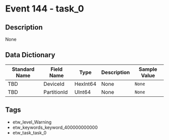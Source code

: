 # Event 144 - task_0

## Description
None

## Data Dictionary
|Standard Name|Field Name|Type|Description|Sample Value|
|---|---|---|---|---|
|TBD|DeviceId|HexInt64|None|`None`|
|TBD|PartitionId|UInt64|None|`None`|

## Tags
* etw_level_Warning
* etw_keywords_keyword_400000000000
* etw_task_task_0